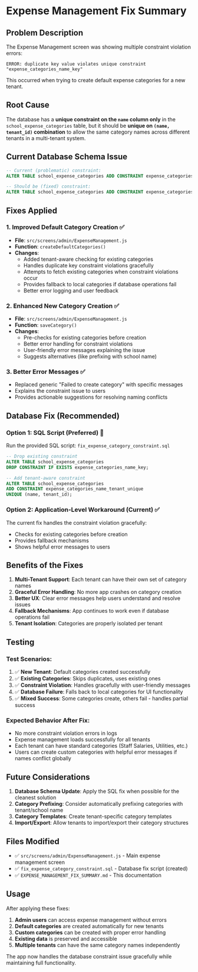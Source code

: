 # Expense Management Fix Summary

## Problem Description

The Expense Management screen was showing multiple constraint violation errors:
```
ERROR: duplicate key value violates unique constraint "expense_categories_name_key"
```

This occurred when trying to create default expense categories for a new tenant.

## Root Cause

The database has a **unique constraint on the `name` column only** in the `school_expense_categories` table, but it should be **unique on `(name, tenant_id)` combination** to allow the same category names across different tenants in a multi-tenant system.

## Current Database Schema Issue

```sql
-- Current (problematic) constraint:
ALTER TABLE school_expense_categories ADD CONSTRAINT expense_categories_name_key UNIQUE (name);

-- Should be (fixed) constraint:
ALTER TABLE school_expense_categories ADD CONSTRAINT expense_categories_name_tenant_unique UNIQUE (name, tenant_id);
```

## Fixes Applied

### 1. **Improved Default Category Creation** ✅
- **File**: `src/screens/admin/ExpenseManagement.js`
- **Function**: `createDefaultCategories()`
- **Changes**:
  - Added tenant-aware checking for existing categories
  - Handles duplicate key constraint violations gracefully
  - Attempts to fetch existing categories when constraint violations occur
  - Provides fallback to local categories if database operations fail
  - Better error logging and user feedback

### 2. **Enhanced New Category Creation** ✅ 
- **File**: `src/screens/admin/ExpenseManagement.js`
- **Function**: `saveCategory()`
- **Changes**:
  - Pre-checks for existing categories before creation
  - Better error handling for constraint violations
  - User-friendly error messages explaining the issue
  - Suggests alternatives (like prefixing with school name)

### 3. **Better Error Messages** ✅
- Replaced generic "Failed to create category" with specific messages
- Explains the constraint issue to users
- Provides actionable suggestions for resolving naming conflicts

## Database Fix (Recommended)

### **Option 1: SQL Script (Preferred)** 🔧
Run the provided SQL script: `fix_expense_category_constraint.sql`

```sql
-- Drop existing constraint
ALTER TABLE school_expense_categories 
DROP CONSTRAINT IF EXISTS expense_categories_name_key;

-- Add tenant-aware constraint
ALTER TABLE school_expense_categories 
ADD CONSTRAINT expense_categories_name_tenant_unique 
UNIQUE (name, tenant_id);
```

### **Option 2: Application-Level Workaround (Current)** ✅
The current fix handles the constraint violation gracefully:
- Checks for existing categories before creation
- Provides fallback mechanisms
- Shows helpful error messages to users

## Benefits of the Fixes

1. **Multi-Tenant Support**: Each tenant can have their own set of category names
2. **Graceful Error Handling**: No more app crashes on category creation
3. **Better UX**: Clear error messages help users understand and resolve issues
4. **Fallback Mechanisms**: App continues to work even if database operations fail
5. **Tenant Isolation**: Categories are properly isolated per tenant

## Testing

### **Test Scenarios**:
1. ✅ **New Tenant**: Default categories created successfully
2. ✅ **Existing Categories**: Skips duplicates, uses existing ones
3. ✅ **Constraint Violation**: Handles gracefully with user-friendly messages
4. ✅ **Database Failure**: Falls back to local categories for UI functionality
5. ✅ **Mixed Success**: Some categories create, others fail - handles partial success

### **Expected Behavior After Fix**:
- No more constraint violation errors in logs
- Expense management loads successfully for all tenants
- Each tenant can have standard categories (Staff Salaries, Utilities, etc.)
- Users can create custom categories with helpful error messages if names conflict globally

## Future Considerations

1. **Database Schema Update**: Apply the SQL fix when possible for the cleanest solution
2. **Category Prefixing**: Consider automatically prefixing categories with tenant/school name
3. **Category Templates**: Create tenant-specific category templates
4. **Import/Export**: Allow tenants to import/export their category structures

## Files Modified

- ✅ `src/screens/admin/ExpenseManagement.js` - Main expense management screen
- ✅ `fix_expense_category_constraint.sql` - Database fix script (created)
- ✅ `EXPENSE_MANAGEMENT_FIX_SUMMARY.md` - This documentation

## Usage

After applying these fixes:

1. **Admin users** can access expense management without errors
2. **Default categories** are created automatically for new tenants
3. **Custom categories** can be created with proper error handling
4. **Existing data** is preserved and accessible
5. **Multiple tenants** can have the same category names independently

The app now handles the database constraint issue gracefully while maintaining full functionality.
